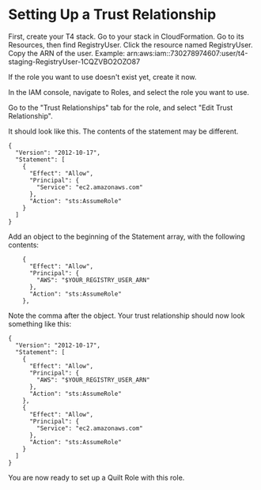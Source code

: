 # Setting Up a Trust Relationship

First, create your T4 stack.
Go to your stack in CloudFormation.
Go to its Resources, then find RegistryUser. Click the resource named RegistryUser.
Copy the ARN of the user. Example: arn:aws:iam::730278974607:user/t4-staging-RegistryUser-1CQZVBO2OZO87

If the role you want to use doesn't exist yet, create it now.

In the IAM console, navigate to Roles, and select the role you want to use.

Go to the "Trust Relationships" tab for the role, and select "Edit Trust Relationship".

It should look like this. The contents of the statement may be different.

```
{
  "Version": "2012-10-17",
  "Statement": [
    {
      "Effect": "Allow",
      "Principal": {
        "Service": "ec2.amazonaws.com"
      },
      "Action": "sts:AssumeRole"
    }
  ]
}
```

Add an object to the beginning of the Statement array, with the following contents:

```
    {
      "Effect": "Allow",
      "Principal": {
        "AWS": "$YOUR_REGISTRY_USER_ARN"
      },
      "Action": "sts:AssumeRole"
    },
```

Note the comma after the object. Your trust relationship should now look something like this:
  
```
{
  "Version": "2012-10-17",
  "Statement": [
    {
      "Effect": "Allow",
      "Principal": {
        "AWS": "$YOUR_REGISTRY_USER_ARN"
      },
      "Action": "sts:AssumeRole"
    },
    {
      "Effect": "Allow",
      "Principal": {
        "Service": "ec2.amazonaws.com"
      },
      "Action": "sts:AssumeRole"
    }
  ]
}
```

You are now ready to set up a Quilt Role with this role.
